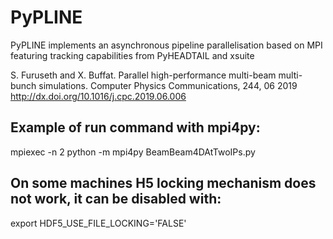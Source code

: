 # PyPLINE

PyPLINE implements an asynchronous pipeline parallelisation based on MPI featuring tracking capabilities from PyHEADTAIL and xsuite

S. Furuseth and X. Buffat. Parallel high-performance multi-beam multi-bunch simulations. Computer Physics Communications, 244, 06 2019 http://dx.doi.org/10.1016/j.cpc.2019.06.006

## Example of run command with mpi4py:
mpiexec -n 2 python -m mpi4py BeamBeam4DAtTwoIPs.py

## On some machines H5 locking mechanism does not work, it can be disabled with:
export HDF5_USE_FILE_LOCKING='FALSE'
